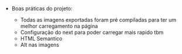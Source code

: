 - Boas práticas do projeto:

  - Todas as imagens exportadas foram pré compiladas para ter um melhor carregamento na página
  - Configuração do next para poder carregar mais rapido tbm
  - HTML Semantico
  - Alt nas imagens